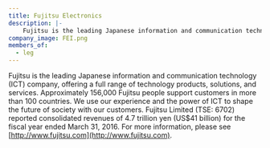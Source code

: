 ```yaml
---
title: Fujitsu Electronics
description: |-
    Fujitsu is the leading Japanese information and communication technology (ICT) company, offering a full range of technology products, solutions, and services.
company_image: FEI.png
members_of:
  - leg
---
```

Fujitsu is the leading Japanese information and communication technology (ICT) company, offering a full range of technology products, solutions, and services. Approximately 156,000 Fujitsu people support customers in more than 100 countries. We use our experience and the power of ICT to shape the future of society with our customers. Fujitsu Limited (TSE: 6702) reported consolidated revenues of 4.7 trillion yen (US$41 billion) for the fiscal year ended March 31, 2016. For more information, please see [http://www.fujitsu.com](http://www.fujitsu.com).


